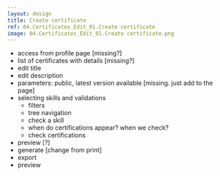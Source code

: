 ```yaml
---
layout: design
title: Create certificate
ref: 04.Certificates_Edit_01.Create certificate
image: 04.Certificates_Edit_01.Create certificate.png
---
```


- access from profile page [missing?]
- list of certificates with details [missing?]
- edit title
- edit description
- parameters: public, latest version available [missing. just add to the page]
- selecting skills and validations
  - filters
  - tree navigation
  - check a skill
  - when do certifications appear? when we check?
  - check certifications
- preview [?]
- generate [change from print]
- export
- preview
